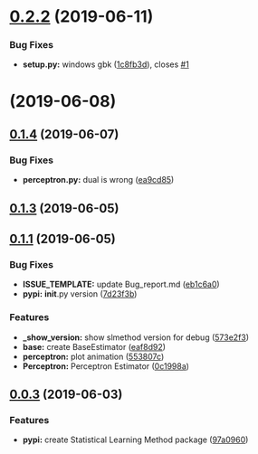 # [0.2.2](https://github.com/iOSDevLog/slmethod/compare/v0.2.2...v) (2019-06-11)


### Bug Fixes

* **setup.py:** windows gbk ([1c8fb3d](https://github.com/iOSDevLog/slmethod/commit/1c8fb3d)), closes [#1](https://github.com/iOSDevLog/slmethod/issues/1)



# [](https://github.com/iOSDevLog/slmethod/compare/v0.1.5...v) (2019-06-08)



## [0.1.4](https://github.com/iOSDevLog/slmethod/compare/v0.1.3...v0.1.4) (2019-06-07)


### Bug Fixes

* **perceptron.py:** dual is wrong ([ea9cd85](https://github.com/iOSDevLog/slmethod/commit/ea9cd85))



## [0.1.3](https://github.com/iOSDevLog/slmethod/compare/v0.1.1...v0.1.3) (2019-06-05)



## [0.1.1](https://github.com/iOSDevLog/slmethod/compare/v0.0.3...v0.1.1) (2019-06-05)


### Bug Fixes

* **ISSUE_TEMPLATE:** update Bug_report.md ([eb1c6a0](https://github.com/iOSDevLog/slmethod/commit/eb1c6a0))
* **pypi:** __init__.py version ([7d23f3b](https://github.com/iOSDevLog/slmethod/commit/7d23f3b))


### Features

* **_show_version:** show slmethod version for debug ([573e2f3](https://github.com/iOSDevLog/slmethod/commit/573e2f3))
* **base:** create BaseEstimator ([eaf8d92](https://github.com/iOSDevLog/slmethod/commit/eaf8d92))
* **perceptron:** plot animation ([553807c](https://github.com/iOSDevLog/slmethod/commit/553807c))
* **Perceptron:** Perceptron Estimator ([0c1998a](https://github.com/iOSDevLog/slmethod/commit/0c1998a))



## [0.0.3](https://github.com/iOSDevLog/slmethod/compare/97a0960...v0.0.3) (2019-06-03)


### Features

* **pypi:** create Statistical Learning Method package ([97a0960](https://github.com/iOSDevLog/slmethod/commit/97a0960))



